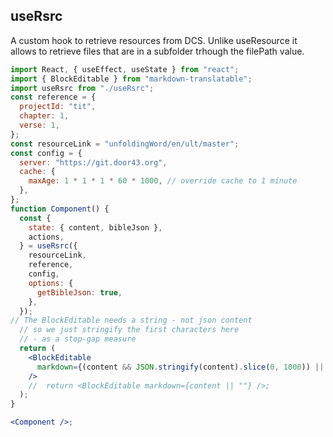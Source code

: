 ## useRsrc

A custom hook to retrieve resources from DCS. Unlike useResource it allows to retrieve files that are in a subfolder trhough the filePath value.

```jsx
import React, { useEffect, useState } from "react";
import { BlockEditable } from "markdown-translatable";
import useRsrc from "./useRsrc";
const reference = {
  projectId: "tit",
  chapter: 1,
  verse: 1,
};
const resourceLink = "unfoldingWord/en/ult/master";
const config = {
  server: "https://git.door43.org",
  cache: {
    maxAge: 1 * 1 * 1 * 60 * 1000, // override cache to 1 minute
  },
};
function Component() {
  const {
    state: { content, bibleJson },
    actions,
  } = useRsrc({
    resourceLink,
    reference,
    config,
    options: {
      getBibleJson: true,
    },
  });
// The BlockEditable needs a string - not json content
  // so we just stringify the first characters here
  // - as a stop-gap measure
  return (
    <BlockEditable
      markdown={(content && JSON.stringify(content).slice(0, 1000)) || ""}
    />
    //  return <BlockEditable markdown={content || ""} />;
  );
}

<Component />;
```
